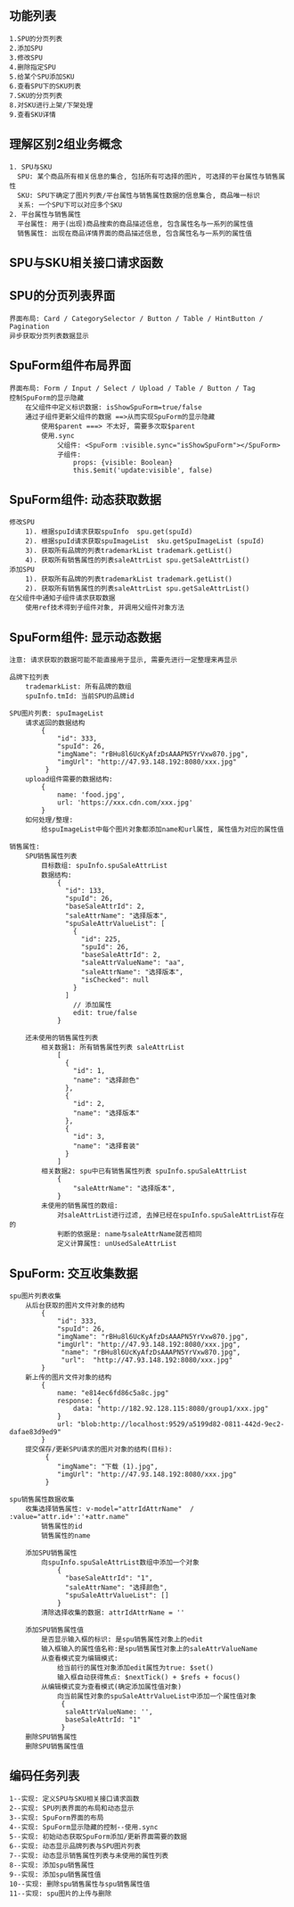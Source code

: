 ## 功能列表
    1.SPU的分页列表
    2.添加SPU
    3.修改SPU
    4.删除指定SPU
    5.给某个SPU添加SKU
    6.查看SPU下的SKU列表
    7.SKU的分页列表
    8.对SKU进行上架/下架处理
    9.查看SKU详情

## 理解区别2组业务概念
    1. SPU与SKU
      SPU: 某个商品所有相关信息的集合, 包括所有可选择的图片, 可选择的平台属性与销售属性
      SKU: SPU下确定了图片列表/平台属性与销售属性数据的信息集合, 商品唯一标识
      关系: 一个SPU下可以对应多个SKU
    2. 平台属性与销售属性
      平台属性: 用于(出现)商品搜索的商品描述信息, 包含属性名与一系列的属性值
      销售属性: 出现在商品详情界面的商品描述信息, 包含属性名与一系列的属性值

## SPU与SKU相关接口请求函数

## SPU的分页列表界面
	界面布局: Card / CategorySelector / Button / Table / HintButton / Pagination 
	异步获取分页列表数据显示

## SpuForm组件布局界面
	界面布局: Form / Input / Select / Upload / Table / Button / Tag
	控制SpuForm的显示隐藏
		在父组件中定义标识数据: isShowSpuForm=true/false
		通过子组件更新父组件的数据 ==>从而实现SpuForm的显示隐藏
			使用$parent ===> 不太好, 需要多次取$parent
			使用.sync
				父组件: <SpuForm :visible.sync="isShowSpuForm"></SpuForm>
				子组件: 
					props: {visible: Boolean}
					this.$emit('update:visible', false)

## SpuForm组件: 动态获取数据
    修改SPU
		1). 根据spuId请求获取spuInfo  spu.get(spuId)
		2). 根据spuId请求获取spuImageList  sku.getSpuImageList (spuId)
		3). 获取所有品牌的列表trademarkList trademark.getList()
		4). 获取所有销售属性的列表saleAttrList spu.getSaleAttrList()
    添加SPU
    	1). 获取所有品牌的列表trademarkList trademark.getList()
		2). 获取所有销售属性的列表saleAttrList spu.getSaleAttrList()
	在父组件中通知子组件请求获取数据
		使用ref技术得到子组件对象, 并调用父组件对象方法

## SpuForm组件: 显示动态数据
	注意: 请求获取的数据可能不能直接用于显示, 需要先进行一定整理来再显示

	品牌下拉列表
		trademarkList: 所有品牌的数组
		spuInfo.tmId: 当前SPU的品牌id

	SPU图片列表: spuImageList
		请求返回的数据结构
			{
			    "id": 333,
			    "spuId": 26,
			    "imgName": "rBHu8l6UcKyAfzDsAAAPN5YrVxw870.jpg",
			    "imgUrl": "http://47.93.148.192:8080/xxx.jpg"
			 }
		upload组件需要的数据结构:
			{
				name: 'food.jpg', 
				url: 'https://xxx.cdn.com/xxx.jpg'
			}
		如何处理/整理:
			给spuImageList中每个图片对象都添加name和url属性, 属性值为对应的属性值

	销售属性:
		SPU销售属性列表
			目标数组: spuInfo.spuSaleAttrList
			数据结构: 
				{
				  "id": 133,
				  "spuId": 26,
				  "baseSaleAttrId": 2,
				  "saleAttrName": "选择版本",
				  "spuSaleAttrValueList": [
				    {
				      "id": 225,
				      "spuId": 26,
				      "baseSaleAttrId": 2,
				      "saleAttrValueName": "aa",
				      "saleAttrName": "选择版本",
				      "isChecked": null
				    }
				  ]
					// 添加属性
					edit: true/false
				}

		还未使用的销售属性列表
			相关数据1: 所有销售属性列表 saleAttrList
				[
				  {
				    "id": 1,
				    "name": "选择颜色"
				  },
				  {
				    "id": 2,
				    "name": "选择版本"
				  },
				  {
				    "id": 3,
				    "name": "选择套装"
				  }
				]
			相关数据2: spu中已有销售属性列表 spuInfo.spuSaleAttrList
				{
					"saleAttrName": "选择版本",
				}
			未使用的销售属性的数组:
				对saleAttrList进行过滤, 去掉已经在spuInfo.spuSaleAttrList存在的
				判断的依据是: name与saleAttrName就否相同
				定义计算属性: unUsedSaleAttrList
		

## SpuForm: 交互收集数据
	spu图片列表收集
		从后台获取的图片文件对象的结构
			{
			    "id": 333,
			    "spuId": 26,
			    "imgName": "rBHu8l6UcKyAfzDsAAAPN5YrVxw870.jpg",
			    "imgUrl": "http://47.93.148.192:8080/xxx.jpg",
				 "name": "rBHu8l6UcKyAfzDsAAAPN5YrVxw870.jpg",
				 "url":  "http://47.93.148.192:8080/xxx.jpg"
			}
		新上传的图片文件对象的结构
			{
				name: "e814ec6fd86c5a8c.jpg"
				response: {
					data: "http://182.92.128.115:8080/group1/xxx.jpg"
				}
				url: "blob:http://localhost:9529/a5199d82-0811-442d-9ec2-dafae83d9ed9"
			}
		提交保存/更新SPU请求的图片对象的结构(目标):
			 {
			    "imgName": "下载 (1).jpg",
			    "imgUrl": "http://47.93.148.192:8080/xxx.jpg"
			 }

	spu销售属性数据收集
		收集选择销售属性: v-model="attrIdAttrName"  / :value="attr.id+':'+attr.name" 
			销售属性的id
			销售属性的name

		添加SPU销售属性
			向spuInfo.spuSaleAttrList数组中添加一个对象
				{
			      "baseSaleAttrId": "1",
			      "saleAttrName": "选择颜色",
			      "spuSaleAttrValueList": []
			    }
			清除选择收集的数据: attrIdAttrName = ''

		添加SPU销售属性值
			是否显示输入框的标识: 是spu销售属性对象上的edit
			输入框输入的属性值名称:是spu销售属性对象上的saleAttrValueName
			从查看模式变为编辑模式:
				给当前行的属性对象添加edit属性为true: $set()
				输入框自动获得焦点: $nextTick() + $refs + focus()
			从编辑模式变为查看模式(确定添加属性值对象)
				向当前属性对象的spuSaleAttrValueList中添加一个属性值对象
				 {
		          saleAttrValueName: '',
		          baseSaleAttrId: "1"
		         }
		删除SPU销售属性
		删除SPU销售属性值

	

## 编码任务列表
	1--实现: 定义SPU与SKU相关接口请求函数
	2--实现: SPU列表界面的布局和动态显示
	3--实现: SpuForm界面的布局
	4--实现: SpuForm显示隐藏的控制--使用.sync
	5--实现: 初始动态获取SpuForm添加/更新界面需要的数据
	6--实现: 动态显示品牌列表与SPU图片列表
	7--实现: 动态显示销售属性列表与未使用的属性列表
	8--实现: 添加spu销售属性
	9--实现: 添加spu销售属性值
	10--实现: 删除spu销售属性与spu销售属性值
	11--实现: spu图片的上传与删除